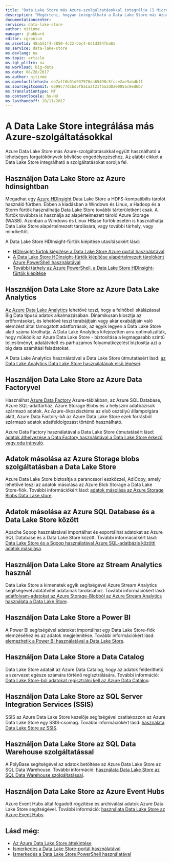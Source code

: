 ```yaml
---
title: "Data Lake Store más Azure-szolgáltatásokkal integrálja |} Microsoft Docs"
description: "Megérteni, hogyan integrálható a Data Lake Store más Azure-szolgáltatásokkal"
documentationcenter: 
services: data-lake-store
author: nitinme
manager: jhubbard
editor: cgronlun
ms.assetid: 48a5d1f4-3850-4c22-bbc4-6d1d394fba8a
ms.service: data-lake-store
ms.devlang: na
ms.topic: article
ms.tgt_pltfrm: na
ms.workload: big-data
ms.date: 08/28/2017
ms.author: nitinme
ms.openlocfilehash: de7aff6b31d937576da65498c5fcce2ae9abdbf1
ms.sourcegitcommit: 6699c77dcbd5f8a1a2f21fba3d0a0005ac9ed6b7
ms.translationtype: MT
ms.contentlocale: hu-HU
ms.lasthandoff: 10/11/2017
---
```

# <a name="integrating-data-lake-store-with-other-azure-services"></a>A Data Lake Store integrálása más Azure-szolgáltatásokkal
Azure Data Lake Store más Azure-szolgáltatásokkal együtt használható a lehetséges forgatókönyvek bővítése engedélyezéséhez. Az alábbi cikket a Data Lake Store integrálható a szolgáltatásokat sorolja fel.

## <a name="use-data-lake-store-with-azure-hdinsight"></a>Használjon Data Lake Store az Azure hdinsightban
Megadhat egy [Azure HDInsight](https://azure.microsoft.com/documentation/learning-paths/hdinsight-self-guided-hadoop-training/) Data Lake Store a HDFS-kompatibilis tárolót használó fürtben. Ebben a kiadásban a Windows és Linux, a Hadoop és a Storm fürtök használhatja Data Lake Store további tárterületként csak. A fürtök továbbra is használja az alapértelmezett tároló Azure Storage (WASB). Azonban a Windows és Linux HBase fürtök esetén is használhatja Data Lake Store alapértelmezett tárolására, vagy további tárhely, vagy mindkettőt.

A Data Lake Store HDInsight-fürtök kiépítése utasításokért lásd:

* [HDInsight-fürtök kiépítése a Data Lake Store Azure portál használatával](data-lake-store-hdinsight-hadoop-use-portal.md)
* [A Data Lake Store HDInsight-fürtök kiépítése alapértelmezett tárolóként Azure PowerShell használatával](data-lake-store-hdinsight-hadoop-use-powershell-for-default-storage.md)
* [További tárhely az Azure PowerShell, a Data Lake Store HDInsight-fürtök kiépítése](data-lake-store-hdinsight-hadoop-use-powershell.md)

## <a name="use-data-lake-store-with-azure-data-lake-analytics"></a>Használjon Data Lake Store az Azure Data Lake Analytics
[Az Azure Data Lake Analytics](../data-lake-analytics/data-lake-analytics-overview.md) lehetővé teszi, hogy a felhőbeli skálázással Big Data típusú adatok alkalmazásában. Dinamikusan kiosztja az erőforrásokat, és lehetővé teszi terabájtjain vagy akár exabájtjain való elemzést által támogatott adatforrások, az egyik legyen a Data Lake Store alatt száma tárolhatja. A Data Lake Analytics kifejezetten arra optimalizálták, hogy működik az Azure Data Lake Store - biztosítása a legmagasabb szintű teljesítményt, adatátvitelt és párhuzamos folyamatkezelést biztosítja azt a big data számítási feladatokat.

A Data Lake Analytics használatával a Data Lake Store útmutatásért lásd: [az Data Lake Analytics Data Lake Store használatának első lépései](../data-lake-analytics/data-lake-analytics-get-started-portal.md).

## <a name="use-data-lake-store-with-azure-data-factory"></a>Használjon Data Lake Store az Azure Data Factoryvel
Használhat [Azure Data Factory](https://azure.microsoft.com/services/data-factory/) Azure-táblákban, az Azure SQL Database, Azure SQL-adattárház, Azure Storage Blobs és a helyszíni adatbázisok származó adatok. Az Azure-ökoszisztéma az első osztályú állampolgára alatt, Azure Data Factory-bA az Azure Data Lake Store ezek forrásból származó adatok adatfeldolgozást történő használható.

Azure Data Factory használatával a Data Lake Store útmutatásért lásd: [adatok áthelyezése a Data Factory használatával a Data Lake Store érkező vagy oda irányuló](../data-factory/connector-azure-data-lake-store.md).

## <a name="copy-data-from-azure-storage-blobs-into-data-lake-store"></a>Adatok másolása az Azure Storage blobs szolgáltatásban a Data Lake Store
Azure Data Lake Store biztosítja a parancssori eszközzel, AdlCopy, amely lehetővé teszi az adatok másolása az Azure Blob Storage a Data Lake Store-fiók. További információkért lásd: [adatok másolása az Azure Storage Blobs Data Lake store](data-lake-store-copy-data-azure-storage-blob.md).

## <a name="copy-data-between-azure-sql-database-and-data-lake-store"></a>Adatok másolása az Azure SQL Database és a Data Lake Store között
Apache Sqoop használatával importálhat és exportálhat adatokat az Azure SQL Database és a Data Lake Store között. További információkért lásd: [Data Lake Store és a Sqoop használatával Azure SQL-adatbázis közötti adatok másolása](data-lake-store-data-transfer-sql-sqoop.md).

## <a name="use-data-lake-store-with-stream-analytics"></a>Használjon Data Lake Store az Stream Analytics használ
Data Lake Store a kimenetek egyik segítségével Azure Stream Analytics segítségével adatátvitel adatainak tárolásához. További információkért lásd: [adatfolyam-adatokat az Azure Storage-Blobból az Azure Stream Analytics használata a Data Lake Store](data-lake-store-stream-analytics.md).

## <a name="use-data-lake-store-with-power-bi"></a>Használjon Data Lake Store a Power BI
A Power BI segítségével adatokat importálhat egy Data Lake Store-fiók elemzéséhez és az adatok megjelenítése. További információkért lásd: [elemezhetik a Power BI használatával a Data Lake Store](data-lake-store-power-bi.md).

## <a name="use-data-lake-store-with-data-catalog"></a>Használjon Data Lake Store a Data Catalog
Data Lake Store adatait az Azure Data Catalog, hogy az adatok felderíthető a szervezet egésze számára történő regisztrálására. További információ: [Data Lake Store-ból adatokat regisztrálni kell az Azure Data Catalog](data-lake-store-with-data-catalog.md).

## <a name="use-data-lake-store-with-sql-server-integration-services-ssis"></a>Használjon Data Lake Store az SQL Server Integration Services (SSIS)
SSIS az Azure Data Lake Store kezelője segítségével csatlakozzon az Azure Data Lake Store egy SSIS-csomag. További információkért lásd: [használata Data Lake Store az SSIS](https://docs.microsoft.com/sql/integration-services/connection-manager/azure-data-lake-store-connection-manager).

## <a name="use-data-lake-store-with-sql-data-warehouse"></a>Használjon Data Lake Store az SQL Data Warehouse szolgáltatással
A PolyBase segítségével az adatok betöltése az Azure Data Lake Store az SQL Data Warehouse. További információ: [használata Data Lake Store az SQL Data Warehouse szolgáltatással](../sql-data-warehouse/sql-data-warehouse-load-from-azure-data-lake-store.md).

## <a name="use-data-lake-store-with-azure-event-hubs"></a>Használjon Data Lake Store az Azure Event Hubs
Azure Event Hubs által fogadott rögzítése és archiválási adatok Azure Data Lake Store segítségével. További információ: [használata Data Lake Store az Azure Event Hubs](data-lake-store-archive-eventhub-capture.md).

## <a name="see-also"></a>Lásd még:
* [Az Azure Data Lake Store áttekintése](data-lake-store-overview.md)
* [Ismerkedés a Data Lake Store-portál használatával](data-lake-store-get-started-portal.md)
* [Ismerkedés a Data Lake Store PowerShell használatával](data-lake-store-get-started-powershell.md)  

